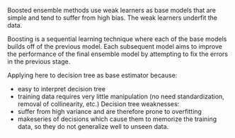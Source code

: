 Boosted ensemble methods use weak learners as base models that are simple and tend to suffer from high bias. The weak learners underfit the data.

Boosting is a sequential learning technique where each of the base models builds off of the previous model. Each subsequent model aims to improve the performance of the final ensemble model by attempting to fix the errors in the previous stage.

Applying here to decision tree as base estimator because:
- easy to interpret decision tree
- training data requires very little manipulation (no need standardization, removal of collinearity, etc.)
Decision tree weaknesses:
- suffer from high variance and are therefore prone to overfitting
- makeseries of decisions which cause them to memorize the training data, so they do not generalize well to unseen data. 
